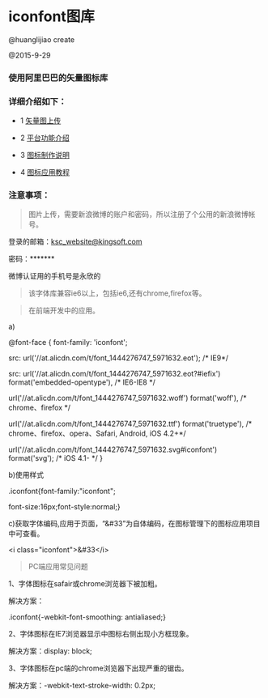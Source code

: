 # iconfont图库

@huanglijiao create

@2015-9-29

### 使用阿里巴巴的矢量图标库  

### 详细介绍如下：

* 1 [矢量图上传](http://www.iconfont.cn/)

* 2 [平台功能介绍](http://www.iconfont.cn/help/platform.html)

* 3 [图标制作说明](http://www.iconfont.cn/help/iconmake.html)

* 4 [图标应用教程](http://www.iconfont.cn/help/iconuse.html)

### 注意事项：

> 图片上传，需要新浪微博的账户和密码，所以注册了个公用的新浪微博帐号。

登录的邮箱：ksc_website@kingsoft.com

密码：*******

微博认证用的手机号是永欣的

> 该字体库兼容ie6以上，包括ie6,还有chrome,firefox等。

> 在前端开发中的应用。

a)

@font-face {
  font-family: 'iconfont';

  src: url('//at.alicdn.com/t/font_1444276747_5971632.eot'); /* IE9*/

  src: url('//at.alicdn.com/t/font_1444276747_5971632.eot?#iefix') format('embedded-opentype'), /* IE6-IE8 */

  url('//at.alicdn.com/t/font_1444276747_5971632.woff') format('woff'), /* chrome、firefox */

  url('//at.alicdn.com/t/font_1444276747_5971632.ttf') format('truetype'), /* chrome、firefox、opera、Safari, Android, iOS 4.2+*/

  url('//at.alicdn.com/t/font_1444276747_5971632.svg#iconfont') format('svg'); /* iOS 4.1- */
}

b)使用样式

.iconfont{font-family:"iconfont";

font-size:16px;font-style:normal;}

c)获取字体编码,应用于页面，“&#33”为自体编码，在图标管理下的图标应用项目中可查看。

&lt;i class="iconfont"&gt;&#33&lt;/i&gt;

> PC端应用常见问题

1、字体图标在safair或chrome浏览器下被加粗。

解决方案：

.iconfont{-webkit-font-smoothing: antialiased;}

2、字体图标在IE7浏览器显示中图标右侧出现小方框现象。

解决方案：display: block;

3、字体图标在pc端的chrome浏览器下出现严重的锯齿。

解决方案：-webkit-text-stroke-width: 0.2px;